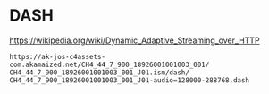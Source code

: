 # DASH

<https://wikipedia.org/wiki/Dynamic_Adaptive_Streaming_over_HTTP>

~~~
https://ak-jos-c4assets-com.akamaized.net/CH4_44_7_900_18926001001003_001/
CH4_44_7_900_18926001001003_001_J01.ism/dash/
CH4_44_7_900_18926001001003_001_J01-audio=128000-288768.dash
~~~
